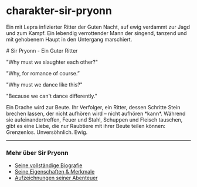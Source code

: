 # charakter-sir-pryonn

Ein mit Lepra infizierter Ritter der Guten Nacht, auf ewig verdammt zur Jagd und zum Kampf. Ein lebendig verrottender Mann der singend, tanzend und mit gehobenem Haupt in den Untergang marschiert.



\# Sir Pryonn - Ein Guter Ritter



"Why must we slaughter each other?"

"Why, for romance of course.”



"Why must we dance like this?"

"Because we can't dance differently."



Ein Drache wird zur Beute. Ihr Verfolger, ein Ritter, dessen Schritte Stein brechen lassen, der nicht aufhören wird – nicht aufhören \*kann\*. Während sie aufeinandertreffen, Feuer und Stahl, Schuppen und Fleisch tauschen, gibt es eine Liebe, die nur Raubtiere mit ihrer Beute teilen können: Grenzenlos. Unversöhnlich. Ewig.


---
### Mehr über Sir Pryonn

*   [Seine vollständige Biografie](biografie.md)
*   [Seine Eigenschaften & Merkmale](eigenschaften.txt)
*   [Aufzeichnungen seiner Abenteuer](abenteuer.md)
